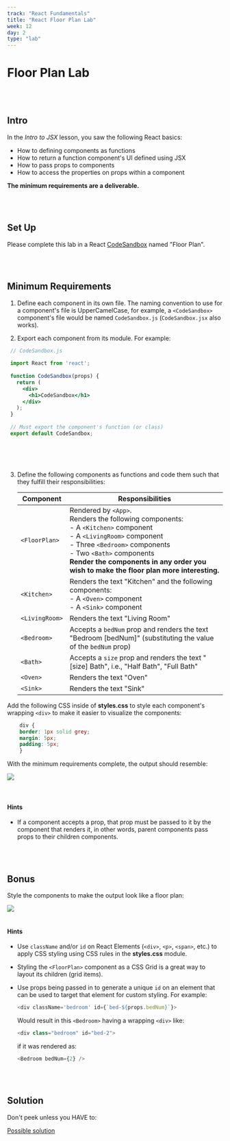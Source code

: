 ```yaml
---
track: "React Fundamentals"
title: "React Floor Plan Lab"
week: 12
day: 2
type: "lab"
---
```



# Floor Plan Lab

<br>
<br>



## Intro

In the _Intro to JSX_ lesson, you saw the following React basics:

- How to defining components as functions
- How to return a function component's UI defined using JSX
- How to pass props to components
- How to access the properties on props within a component

**The minimum requirements are a deliverable.**

<br>
<br>



## Set Up

Please complete this lab in a React [CodeSandbox](https://codesandbox.io) named "Floor Plan".


<br>
<br>


## Minimum Requirements

1. Define each component in its own file. The naming convention to use for a component's file is UpperCamelCase, for example, a `<CodeSandbox>` component's file would be named `CodeSandbox.js` (`CodeSandbox.jsx` also works).

2. Export each component from its module. For example:

```jsx
 // CodeSandbox.js
 
 import React from 'react';
 
 function CodeSandbox(props) {
   return (
     <div>
       <h1>CodeSandbox</h1>
     </div>
   );
 }
 
 // Must export the component's function (or class)
 export default CodeSandbox;
```

<br>
<br>
<br>



3. Define the following components as functions and code them such that they fulfill their responsibilities:

	| Component | Responsibilities |
	|---|---|
	| `<FloorPlan>` | Rendered by `<App>`.<br>Renders the following components:<br>- A `<Kitchen>` component<br>- A `<LivingRoom>` component<br>- Three `<Bedroom>` components<br>- Two `<Bath>` components<br>**Render the components in any order you wish to make the floor plan more interesting.** |
	| `<Kitchen>` | Renders the text "Kitchen" and the following components:<br>- A `<Oven>` component<br>- A `<Sink>` component |
	| `<LivingRoom>` | Renders the text "Living Room" |
	| `<Bedroom>` | Accepts a `bedNum` prop and renders the text "Bedroom [bedNum]" (substituting the value of the `bedNum` prop) |
	| `<Bath>` | Accepts a `size` prop and renders the text "[size] Bath", i.e., "Half Bath", "Full Bath" |
	| `<Oven>` | Renders the text "Oven" |
	| `<Sink>` | Renders the text "Sink" |

Add the following CSS inside of **styles.css** to style each component's wrapping `<div>` to make it easier to visualize the components:

```css
	div {
	border: 1px solid grey;
	margin: 5px;
	padding: 5px;
	}
```

With the minimum requirements complete, the output should resemble:

<img src="https://i.imgur.com/K8eVbuC.png">


<br>
<br>
<br>


#### Hints

- If a component accepts a prop, that prop must be passed to it by the component that renders it, in other words, parent components pass props to their children components.

<br>
<br>


## Bonus

Style the components to make the output look like a floor plan:

<img src="https://i.imgur.com/AHq1tCF.png">

<br>
<br>

#### Hints

- Use `className` and/or `id` on React Elements (`<div>`, `<p>`, `<span>`, etc.) to apply CSS styling using CSS rules in the **styles.css** module.

- Styling the `<FloorPlan>` component as a CSS Grid is a great way to layout its children (grid items).

- Use props being passed in to generate a unique `id` on an element that can be used to target that element for custom styling. For example:

	```js
	<div className='bedroom' id={`bed-${props.bedNum}`}>
	```
	Would result in this `<Bedroom>` having a wrapping `<div>` like:
	
	```js
	<div class="bedroom" id="bed-2">
	```
	if it was rendered as:
	
	```js
	<Bedroom bedNum={2} />
	```

<br>
<br>

## Solution

Don't peek unless you HAVE to:

[Possible solution](https://codesandbox.io/s/mj279mk4vx?fontsize=14)

